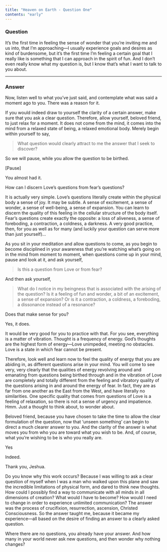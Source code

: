 ```yaml
---
title: "Heaven on Earth - Question One"
contents: "early"
---
```


### Question

It&rsquo;s the first time in feeling the sense of wonder that
you&rsquo;re inviting me and us into, that I&rsquo;m approaching&mdash;I
usually experience goals and desires as kind of burdensome, but
it&rsquo;s the first time I&rsquo;m feeling a certain goal that I really
like is something that I can approach in the spirit of fun. And I
don&rsquo;t even really know what my question is, but I know
that&rsquo;s what I want to talk to you about.

---

### Answer

Now, listen well to what you&rsquo;ve just said, and contemplate what
was said a moment ago to you. There was a reason for it.

If you would indeed draw to yourself the clarity of a certain answer,
make sure that you ask a clear question. Therefore, allow yourself,
beloved friend, to just relax for a moment. It does not come from the
mind, it comes into the mind from a relaxed state of being, a relaxed
emotional body. Merely begin within yourself to say,

> What question would clearly attract to me the answer that I seek to discover?

So we will pause, while you allow the question to be birthed.

[Pause]

You almost had it.

<div markdown="1" class="well person">
How can I discern Love&rsquo;s questions from fear&rsquo;s questions?
</div> 

It is actually very simple. Love&rsquo;s questions literally create
within the physical body a sense of joy. It may be subtle. A sense of
excitement, a sense of wonder, a sense of well-being, a sense of
expansion. You can learn to discern the quality of this feeling in the
cellular structure of the body itself. Fear&rsquo;s questions create
exactly the opposite: a loss of aliveness, a sense of foreboding, a
contraction, a coldness, a darkness. A very good practice, then, for you
as well as for many (and luckily your question can serve more than just
yourself)&hellip;

As you sit in your meditation and allow questions to come, as you begin
to become disciplined in your awareness that you&rsquo;re watching
what&rsquo;s going on in the mind from moment to moment, when questions
come up in your mind, pause and look at it, and ask yourself,

> Is this a question from Love or from fear?

And then ask yourself,

> What do I notice in my beingness that is associated with the arising
> of the question? Is it a feeling of fun and wonder, a bit of an
> excitement, a sense of expansion? Or is it a contraction, a coldness,
> a foreboding, a dissonance instead of a resonance?

Does that make sense for you?

Yes, it does.

It would be very good for you to practice with that. For you see,
everything is a matter of vibration. Thought is a frequency of energy.
God&rsquo;s thoughts are the highest form of energy&mdash;Love
unimpeded, meeting no obstacles. Love is a state in which fear cannot be
present.

Therefore, look well and learn now to feel the quality of energy that
you are abiding in, as different questions arise in your mind. You will
come to see very, very clearly that the qualities of energy revolving
around and emanating from questions being birthed through and in the
vibration of Love are completely and totally different from the feeling
and vibratory quality of the questions arising in and around the energy
of fear. In fact, they are as far from one another as the East from the
West, and have literally no similarities. One specific quality that
comes from questions of Love is a feeling of relaxation, so there is not
a sense of urgency and impatience. Hmm. Just a thought to think about,
to wonder about.

Beloved friend, because you have chosen to take the time to allow the
clear formulation of the question, now that &lsquo;unseen
something&rsquo; can begin to direct a much clearer answer to you. And
the clarity of the answer is what moves you from who you are toward what
you wish to be. And, of course, what you&rsquo;re wishing to be is who
you really are.

Yes

Indeed.

Thank you, Jeshua.

Do you know why this work occurs? Because I was willing to ask a clear
question of myself when I was a man who walked upon this plane and saw
the incredible limitations of physical form, and dared to think new
thoughts. How could I possibly find a way to communicate with all minds
in all dimensions of creation? What would I have to become? How would I
need to change in order to experience unlimited communication? The
answer was the process of crucifixion, resurrection, ascension, Christed
Consciousness. So the answer taught me, because it became my
experience&mdash;all based on the desire of finding an answer to a
clearly asked question.

Where there are no questions, you already have your answer. And how many
in your world never ask new questions, and then wonder why nothing
changes?

